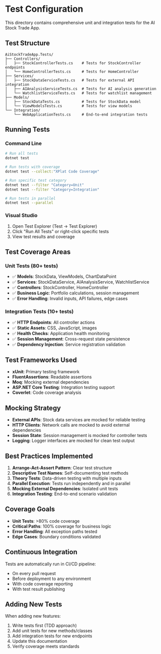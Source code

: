 # Test Configuration

This directory contains comprehensive unit and integration tests for the AI Stock Trade App.

## Test Structure

```
AiStockTradeApp.Tests/
├── Controllers/
│   ├── StockControllerTests.cs    # Tests for StockController endpoints
│   └── HomeControllerTests.cs     # Tests for HomeController
├── Services/
│   ├── StockDataServiceTests.cs   # Tests for external API integration
│   ├── AIAnalysisServiceTests.cs  # Tests for AI analysis generation
│   └── WatchlistServiceTests.cs   # Tests for watchlist management
├── Models/
│   ├── StockDataTests.cs          # Tests for StockData model
│   └── ViewModelsTests.cs         # Tests for view models
└── Integration/
    └── WebApplicationTests.cs     # End-to-end integration tests
```

## Running Tests

### Command Line
```bash
# Run all tests
dotnet test

# Run tests with coverage
dotnet test --collect:"XPlat Code Coverage"

# Run specific test category
dotnet test --filter "Category=Unit"
dotnet test --filter "Category=Integration"

# Run tests in parallel
dotnet test --parallel
```

### Visual Studio
1. Open Test Explorer (Test → Test Explorer)
2. Click "Run All Tests" or right-click specific tests
3. View test results and coverage

## Test Coverage Areas

### Unit Tests (80+ tests)
- ✅ **Models**: StockData, ViewModels, ChartDataPoint
- ✅ **Services**: StockDataService, AIAnalysisService, WatchlistService
- ✅ **Controllers**: StockController, HomeController
- ✅ **Business Logic**: Portfolio calculations, session management
- ✅ **Error Handling**: Invalid inputs, API failures, edge cases

### Integration Tests (10+ tests)
- ✅ **HTTP Endpoints**: All controller actions
- ✅ **Static Assets**: CSS, JavaScript, images
- ✅ **Health Checks**: Application health monitoring
- ✅ **Session Management**: Cross-request state persistence
- ✅ **Dependency Injection**: Service registration validation

## Test Frameworks Used

- **xUnit**: Primary testing framework
- **FluentAssertions**: Readable assertions
- **Moq**: Mocking external dependencies
- **ASP.NET Core Testing**: Integration testing support
- **Coverlet**: Code coverage analysis

## Mocking Strategy

- **External APIs**: Stock data services are mocked for reliable testing
- **HTTP Clients**: Network calls are mocked to avoid external dependencies
- **Session State**: Session management is mocked for controller tests
- **Logging**: Logger interfaces are mocked for clean test output

## Best Practices Implemented

1. **Arrange-Act-Assert Pattern**: Clear test structure
2. **Descriptive Test Names**: Self-documenting test methods
3. **Theory Tests**: Data-driven testing with multiple inputs
4. **Parallel Execution**: Tests run independently and in parallel
5. **Mocking External Dependencies**: Isolated unit tests
6. **Integration Testing**: End-to-end scenario validation

## Coverage Goals

- **Unit Tests**: >80% code coverage
- **Critical Paths**: 100% coverage for business logic
- **Error Handling**: All exception paths tested
- **Edge Cases**: Boundary conditions validated

## Continuous Integration

Tests are automatically run in CI/CD pipeline:
- On every pull request
- Before deployment to any environment
- With code coverage reporting
- With test result publishing

## Adding New Tests

When adding new features:
1. Write tests first (TDD approach)
2. Add unit tests for new methods/classes
3. Add integration tests for new endpoints
4. Update this documentation
5. Verify coverage meets standards
